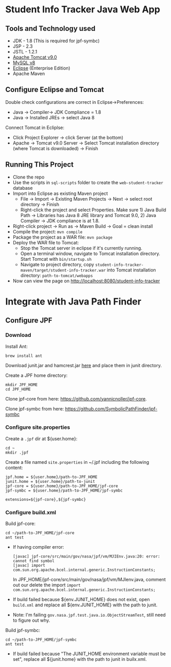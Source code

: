 # Student Info Tracker Java Web App

## Tools and Technology used
* JDK - 1.8 (This is required for jpf-symbc)
* JSP - 2.3
* JSTL - 1.2.1
* [Apache Tomcat v9.0](https://tomcat.apache.org/download-90.cgi)
* [MySQL v8](https://dev.mysql.com/downloads/mysql/)
* [Eclipse](https://www.eclipse.org/downloads/) (Enterprise Edition)
* Apache Maven

## Configure Eclipse and Tomcat
Double check configurations are correct in Eclipse->Preferences:
* Java -> Compiler-> JDK Compliance = 1.8
* Java -> Installed JREs -> select Java 8

Connect Tomcat in Ecliplse:
* Click Project Explorer -> click Server (at the bottom)
* Apache -> Tomcat v9.0 Server -> Select Tomcat installation directory (where Tomcat is downloaded) -> Finish

## Running This Project
* Clone the repo
* Use the scripts in `sql-scripts` folder to create the `web-student-tracker` database
* Import into Eclipse as existing Maven project
  * File -> Import -> Existing Maven Projects -> Next -> select root directory -> Finish
  * Right-click the project and select Properties. Make sure 1) Java Build Path -> Libraries has Java 8 JRE library and Tomcat 9.0, 2) Java Compiler -> JDK compliance is at 1.8.
* Right-click project -> Run as -> Maven Build -> Goal = clean install
* Compile the project: `mvn compile`
* Package the project as a WAR file: `mvn package`
* Deploy the WAR file to Tomcat: 
  * Stop the Tomcat server in eclipse if it's currently running.
  * Open a terminal window, navigate to Tomcat installation directory. Start Tomcat with `bin/startup.sh`
  * Navigate to project directory, copy `student-info-tracker-maven/target/student-info-tracker.war` into Tomcat installation directory: `path-to-tomcat/webapps`
* Now can view the page on [http://localhost:8080/student-info-tracker](http://localhost:8080/student-info-tracker)

# Integrate with Java Path Finder
## Configure JPF
### Download
Install Ant:
```
brew install ant
```

Download junit.jar and hamcrest.jar [here](https://github.com/junit-team/junit4/wiki/Download-and-Install) and place them in junit directory.

Create a JPF home directory:
```
mkdir JPF_HOME
cd JPF_HOME
```
Clone jpf-core from here: https://github.com/yannicnoller/jpf-core.

Clone jpf-symbc from here: https://github.com/SymbolicPathFinder/jpf-symbc

### Configure site.properties
Create a `.jpf` dir at ${user.home}:
```
cd ~
mkdir .jpf
```
Create a file named `site.properties` in ~/.jpf including the following content:
```
jpf.home = ${user.home}/path-to-JPF_HOME
junit.home = ${user.home}/path-to-junit
jpf-core = ${user.home}/path-to-JPF_HOME/jpf-core
jpf-symbc = ${user.home}/path-to-JPF_HOME/jpf-symbc

extensions=${jpf-core},${jpf-symbc}
```

### Configure build.xml
Build jpf-core:
```
cd ~/path-to-JPF_HOME/jpf-core
ant test
```
* If having compiler error: 
  ```
  [javac] jpf-core/src/main/gov/nasa/jpf/vm/MJIEnv.java:20: error: cannot find symbol
  [javac] import com.sun.org.apache.bcel.internal.generic.InstructionConstants;
  ```
  In JPF_HOME/jpf-core/src/main/gov/nasa/jpf/vm/MJIenv.java, comment out our delete the import 
  `import com.sun.org.apache.bcel.internal.generic.InstructionConstants;` 

* If build failed because ${env.JUNIT_HOME} does not exist, open `build.xml` and replace all ${env.JUNIT_HOME} with the path to junit.

* Note: I'm failing `gov.nasa.jpf.test.java.io.ObjectStreamTest`, still need to figure out why.

Build jpf-symbc:
```
cd ~/path-to-JPF_HOME/jpf-symbc
ant test
```
* If build failed because "The JUNIT_HOME environment variable must be set", replace all ${junit.home} with the path to junit in builx.xml.
